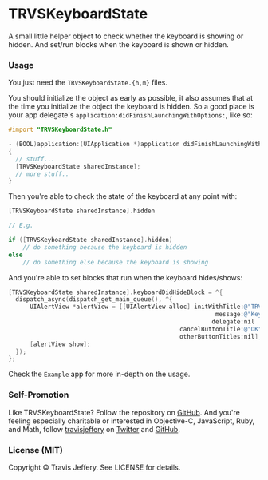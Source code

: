 # TRVSKeyboardState

A small little helper object to check whether the keyboard is showing or
hidden. And set/run blocks when the keyboard is shown or hidden.

### Usage

You just need the `TRVSKeyboardState.{h,m}` files.

You should initialize the object as early as possible, it also assumes
that at the time you initialize the object the keyboard is hidden. So a good
place is your app delegate's `application:didFinishLaunchingWithOptions:`, like
so:

``` objective-c
#import "TRVSKeyboardState.h"

- (BOOL)application:(UIApplication *)application didFinishLaunchingWithOptions:(NSDictionary *)launchOptions
{
  // stuff...
  [TRVSKeyboardState sharedInstance];
  // more stuff..
}
```
Then you're able to check the state of the keyboard at any point with: 

``` objective-c
[TRVSKeyboardState sharedInstance].hidden

// E.g.

if ([TRVSKeyboardState sharedInstance].hidden)
	// do something because the keyboard is hidden
else 
	// do something else because the keyboard is showing
```

And you're able to set blocks that run when the keyboard hides/shows:

``` objective-c 
[TRVSKeyboardState sharedInstance].keyboardDidHideBlock = ^{
  dispatch_async(dispatch_get_main_queue(), ^{
      UIAlertView *alertView = [[UIAlertView alloc] initWithTitle:@"TRVSKeyboardState"
                                                          message:@"Keyboard did hide!"
                                                         delegate:nil
                                                cancelButtonTitle:@"OK"
                                                otherButtonTitles:nil];
      [alertView show];
  });
};
```

Check the `Example` app for more in-depth on the usage.

### Self-Promotion

Like TRVSKeyboardState? Follow the repository on [GitHub](http://github.com/travisjeffery/trvskeyboardstate). And you're feeling especially charitable or interested in Objective-C, JavaScript, Ruby, and Math, follow [travisjeffery](http://travisjeffery.com) on [Twitter](http://twitter.com/travisjeffery) and [GitHub](http://github.com/travisjeffery). 

### License (MIT) 

Copyright © Travis Jeffery. See LICENSE for details.

